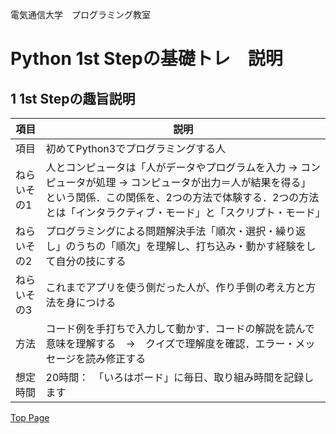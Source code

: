電気通信大学　プログラミング教室
# Python 1st Stepの基礎トレ　説明

## 1 1st Stepの趣旨説明

| 項目 | 説明 |
| ----------- | ------------ |
| 項目 | 初めてPython3でプログラミングする人 |
| ねらいその1 | 人とコンピュータは「人がデータやプログラムを入力 → コンピュータが処理 → コンピュータが出力＝人が結果を得る」という関係．この関係を、2つの方法で体験する．2つの方法とは「インタラクティブ・モード」と「スクリプト・モード」 |
| ねらいその2 | プログラミングによる問題解決手法「順次・選択・繰り返し」のうちの「順次」を理解し、打ち込み・動かす経験をして自分の技にする |
| ねらいその3 | これまでアプリを使う側だった人が、作り手側の考え方と方法を身につける |
| 方法 | コード例を手打ちで入力して動かす．コードの解説を読んで意味を理解する　→　クイズで理解度を確認．エラー・メッセージを読み修正する |
| 想定時間 | 20時間：　「いろはボード」に毎日、取り組み時間を記録します |

[Top Page](https://learning-programing-at-uec.github.io/basic_training/)